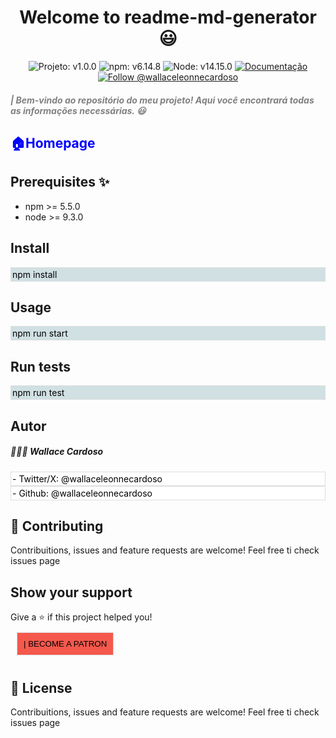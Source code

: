 <h1 align="center">Welcome to readme-md-generator 😃</h1>

<div align="center">
  <img src="https://img.shields.io/badge/Projeto-v1.0.0-blue" alt="Projeto: v1.0.0">
  <img src="https://img.shields.io/badge/npm-v6.14.8-blue" alt="npm: v6.14.8">
  <img src="https://img.shields.io/badge/Node-v14.15.0-blue" alt="Node: v14.15.0">
  <a href="https://link-da-documentacao.com">
    <img src="https://img.shields.io/badge/Documentação-Acessar-blue" alt="Documentação">
  </a>
  <a href="https://twitter.com/wallaceleonnecardoso" target="_blank">
    <img src="https://img.shields.io/twitter/follow/wallaceleonnecardoso?style=social" alt="Follow @wallaceleonnecardoso">
  </a>
</div>

<h5 style="color: gray;" align="left" >| Bem-vindo ao repositório do meu projeto! Aqui você encontrará todas as informações necessárias. 😃

## 
<h2 style="color: blue;">🏠Homepage</h2>

## Prerequisites ✨
- npm >= 5.5.0
- node >= 9.3.0

## Install 
<div style="margin: 0px; padding: 2px; border: 1px solid #ddd; border-radius: 0px; background-color: #d0e0e3;">
    <span style="color: black;">npm install</span> 
</div>

## Usage
<div style="margin: 0px; padding: 2px; border: 1px solid #ddd; border-radius: 0px; background-color: #d0e0e3;">
    <span style="color: black;">npm run start</span> 
</div>

## Run tests
<div style="margin: 0px; padding: 2px; border: 1px solid #ddd; border-radius: 0px; background-color: #d0e0e3;">
    <span style="color: black;">npm run test</span> 
</div>

## Autor
<h5> 🧑🏻‍💼 Wallace Cardoso</h5>

<div style="margin: 0px; padding: 2px; border: 1px solid #ddd; border-radius: 0px; background-color: white;">
<span style="color: black;">- Twitter/X: @wallaceleonnecardoso</span> 
</div>
<div style="margin: 0px; padding: 2px; border: 1px solid #ddd; border-radius: 0px; background-color: white;">
<span style="color: black;">- Github: @wallaceleonnecardoso</span> 
</div>

## 🤝 Contributing
<div>
<a>
Contribuitions, issues and feature requests are welcome!
Feel free ti check issues page
</a>
</div>

## Show your support
<div>
<a>
Give a ⭐ if this project helped you!
</a>
</div>
<div>
<button style="margin: 10px; padding: 10px; border: 1px solid #ddd; border-radius: 0px; background-color: #f5584c;">
| BECOME A PATRON
</button>
</div>


## 📝 License
<div>
<a>
Contribuitions, issues and feature requests are welcome!
Feel free ti check issues page
</a>
</div>
